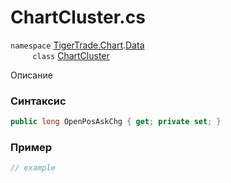 
# ChartCluster.cs
`namespace` [TigerTrade.Chart](../../../../TigerTrade.Chart.md).[Data](../../../../TigerTrade.Chart/Data.md)  
&nbsp;&nbsp;&nbsp;&nbsp;&nbsp;&nbsp;&nbsp;&nbsp;&nbsp;`class` [ChartCluster](../../ChartCluster.cs.md)

Описание

### Синтаксис
```csharp
public long OpenPosAskChg { get; private set; }
```
### Пример  
```csharp
// example
```
